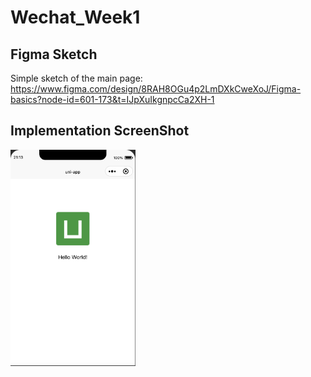 # Wechat_Week1

## Figma Sketch
Simple sketch of the main page: https://www.figma.com/design/8RAH8OGu4p2LmDXkCweXoJ/Figma-basics?node-id=601-173&t=IJpXuIkgnpcCa2XH-1

## Implementation ScreenShot
<img src="Week1/images/result.png" alt="result" width="200"/>